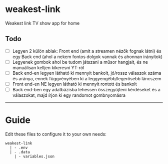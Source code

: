 # weakest-link
Weakest link TV show app for home

## Todo
- [ ] Legyen 2 külön ablak: Front end (amit a streamen nézők fognak látni) és egy Back end (ahol a nekem fontos dolgok vannak és ahonnan irányítok)
- [ ] Legyenek gombok ahol be tudom játszani a műsor hangjait, és ne manuálisan kelljen kikeresni YT-ról
- [ ] Back end-en legyen látható ki mennyit bankolt, jó/rossz válaszok száma és aránya, ennek függvényében ki a leggyengébb/legerősebb láncszem
- [ ] Front end-en NE legyen látható ki mennyit rontott és bankolt
- [ ] Back end-ben egy adatbázisba lehessen összegyűjteni kérdéseket és a válaszokat, majd írjon ki egy randomot gombnyomásra 

---
# Guide
Edit these files to configure it to your own needs:
```
weakest-link
  | - .env
  | - .data
    | - variables.json
```